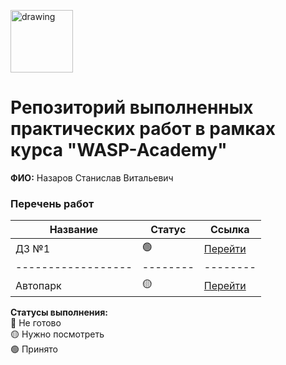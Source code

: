 <a href="https://wasp-academy.com"><img src="https://wasp-academy.com/Resources/wasp-logo.png" alt="drawing" width="100"/></a>

# Репозиторий выполненных практических работ в рамках курса "WASP-Academy"
**ФИО:** Назаров Станислав Витальевич

### Перечень работ

Название          | Статус | Ссылка
------------------|--------|--------
ДЗ №1             | 🟢    | <a href="https://github.com/pauker-vielleicht/wasp_homework/tree/main/first_task">Перейти</a> 
------------------|--------|--------
Автопарк          | 🟡    | <a href="https://github.com/pauker-vielleicht/wasp_homework/tree/master/autopark">Перейти</a>

**Статусы выполнения:** <br>
🔴 Не готово <br>
🟡 Нужно посмотреть <br>
🟢 Принято <br>
